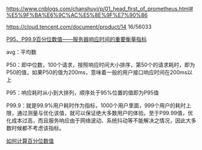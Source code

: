 https://www.cnblogs.com/chanshuyi/p/01_head_first_of_prometheus.html#%E5%9F%BA%E6%9C%AC%E5%8E%9F%E7%90%86



https://cloud.tencent.com/document/product/14	16/56033





[P95、P99.9百分位数值——服务器响应时间的重要衡量指标](https://www.cnblogs.com/hunternet/p/14354983.html#1220964152)

avg：平均数

P50：即中位数，100个请求，按照响应时间大小排序，第50个的请求耗时，即为P50的值，如果P50的值为200ms，意味着一般的用户接口响应时间在200ms以上

P95：响应耗时从小到大排列，顺序处于95%位置的值即为P95值

P99.9：就是99.9%用户耗时作为指标，1000个用户里面，999个用户的耗时上限，通过测量与优化该值，就可以保证绝大多数用户的体验。至于P99.99值，优化成本过高，而且服务响应由于网络波动、系统抖动等不能解决之情况，因此大多数时候都不考虑该指标。

[如何计算百分位数值](https://www.cnblogs.com/hunternet/p/14354983.html#1220964152)